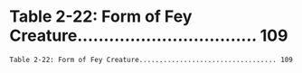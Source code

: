 # Table 2-22: Form of Fey Creature.................................. 109

```
Table 2-22: Form of Fey Creature.................................. 109

```
